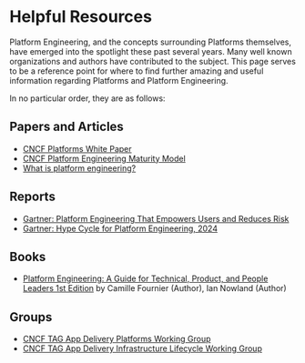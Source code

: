 # Helpful Resources
Platform Engineering, and the concepts surrounding Platforms themselves, have emerged into the spotlight these past several years.  Many well known organizations and authors have contributed to the subject.  This page serves to be a reference point for where to find further amazing and useful information regarding Platforms and Platform Engineering.

In no particular order, they are as follows:

## Papers and Articles

  * [CNCF Platforms White Paper](https://tag-app-delivery.cncf.io/whitepapers/platforms/)
  * [CNCF Platform Engineering Maturity Model](https://tag-app-delivery.cncf.io/whitepapers/platform-eng-maturity-model/)
  * [What is platform engineering?](https://platformengineering.org/blog/what-is-platform-engineering)

## Reports

  * [Gartner: Platform Engineering That Empowers Users and Reduces Risk](https://www.gartner.com/en/infrastructure-and-it-operations-leaders/topics/platform-engineering)
  * [Gartner: Hype Cycle for Platform Engineering, 2024](https://www.gartner.com/en/documents/5519995)

## Books

  * [Platform Engineering: A Guide for Technical, Product, and People Leaders 1st Edition](https://www.amazon.com/Platform-Engineering-Technical-Product-Leaders/dp/1098153642) by Camille Fournier (Author), Ian Nowland (Author)

## Groups

  * [CNCF TAG App Delivery Platforms Working Group](https://tag-app-delivery.cncf.io/wgs/platforms/)
  * [CNCF TAG App Delivery Infrastructure Lifecycle Working Group](https://tag-app-delivery.cncf.io/wgs/infra-lifecycle/)